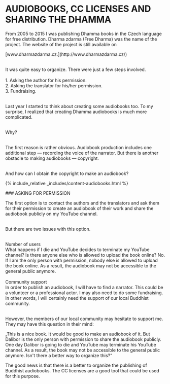 # AUDIOBOOKS, CC LICENSES AND SHARING THE DHAMMA

From 2005 to 2015 I was publishing Dhamma books in the Czech language for free distribution. Dharma zdarma (Free Dharma) was the name of the project. The website of the project is still available on

<div class="do-not-break-out" markdown="1">
[www.dharmazdarma.cz.](http://www.dharmazdarma.cz/) 
</div>
<br>

It was quite easy to organize. There were just a few steps involved.<br><br>
<span>1.</span> Asking the author for his permission.<br>
<span>2.</span> Asking the translator for his/her permission.<br>
<span>3.</span> Fundraising.<br><br>

Last year I started to think about creating some audiobooks too. To my surprise, I realized that creating Dhamma audiobooks is much more complicated.<br><br>

Why?<br><br>

The first reason is rather obvious. Audiobook production includes one additional step — recording the voice of the narrator. But there is another obstacle to making audiobooks — copyright. <br><br>

<p id="go-to-content">And how can I obtain the copyright to make an audiobook?</p>

{% include_relative  _includes/content-audiobooks.html %}

<div id="anchor-asking-for-permission" markdown="1">
### ASKING FOR PERMISSION
</div>

The first option is to contact the authors and the translators and ask them for their permission to create an audiobook of their work and share the audiobook publicly on my YouTube channel.<br><br>

But there are two issues with this option.<br><br>

<div class="underline">Number of users</div>
What happens if I die and YouTube decides to terminate my YouTube channel? Is there anyone else who is allowed to upload the book online? No. If I am the only person with permission, nobody else is allowed to upload the book online. As a result, the audiobook may not be accessible to the general public anymore.<br><br>

<div class="underline">Community support</div>
In order to publish an audiobook, I will have to find a narrator. This could be a volunteer or a professional actor. I may also need to do some fundraising. In other words, I will certainly need the support of our local Buddhist community.<br><br>

However, the members of our local community may hesitate to support me. They may have this question in their mind:

<div class="citace" markdown="1">
„This is a nice book. It would be good to make an audiobook of it. But Dalibor is the only person with permission to share the audiobook publicly. One day Dalibor is going to die and YouTube may terminate his YouTube channel. As a result, the book may not be accessible to the general public anymore. Isn't there a better way to organize this?“
</div>

The good news is that there is a better to organize the publishing of Buddhist audiobooks. The CC licenses are a good tool that could be used for this purpose.
